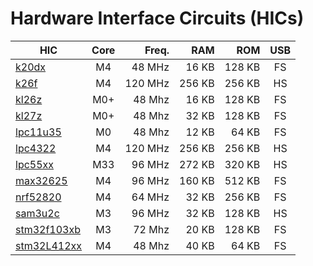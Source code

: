 # Hardware Interface Circuits (HICs)

| HIC                           | Core |  Freq.  |  RAM   |  ROM   | USB |
|-------------------------------|:----:|--------:|-------:|-------:|:---:|
| [k20dx](k20dx.md)             |  M4  |  48 MHz |  16 KB | 128 KB |  FS |
| [k26f](k26f.md)               |  M4  | 120 MHz | 256 KB | 256 KB |  HS |
| [kl26z](kl26z.md)             |  M0+ |  48 Mhz |  16 KB | 128 KB |  FS |
| [kl27z](kl27z.md)             |  M0+ |  48 Mhz |  32 KB | 128 KB |  FS |
| [lpc11u35](lpc11u35.md)       |  M0  |  48 Mhz |  12 KB |  64 KB |  FS |
| [lpc4322](lpc4322.md)         |  M4  | 120 MHz | 256 KB | 256 KB |  HS |
| [lpc55xx](lpc55xx.md)         |  M33 |  96 MHz | 272 KB | 320 KB |  HS |
| [max32625](max32625.md)       |  M4  |  96 MHz | 160 KB | 512 KB |  FS |
| [nrf52820](nrf52820.md)       |  M4  |  64 MHz |  32 KB | 256 KB |  FS |
| [sam3u2c](sam3u2c.md)         |  M3  |  96 MHz |  32 KB | 128 KB |  HS |
| [stm32f103xb](stm32f103xb.md) |  M3  |  72 Mhz |  20 KB | 128 KB |  FS |
| [stm32L412xx](stm32l412xx.md) |  M4  |  48 Mhz |  40 KB |  64 KB |  FS |
